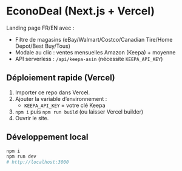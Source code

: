 
# EconoDeal (Next.js + Vercel)

Landing page FR/EN avec :
- Filtre de magasins (eBay/Walmart/Costco/Canadian Tire/Home Depot/Best Buy/Tous)
- Modale au clic : ventes mensuelles Amazon (Keepa) + moyenne
- API serverless : `/api/keepa-asin` (nécessite `KEEPA_API_KEY`)

## Déploiement rapide (Vercel)
1. Importer ce repo dans Vercel.
2. Ajouter la variable d’environnement :
   - `KEEPA_API_KEY` = votre clé Keepa
3. `npm i` puis `npm run build` (ou laisser Vercel builder)
4. Ouvrir le site.

## Développement local
```bash
npm i
npm run dev
# http://localhost:3000
```

